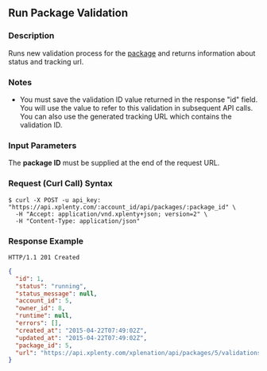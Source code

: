 ## Run Package Validation

### Description
Runs new validation process for the [package](https://github.com/xplenty/xplenty-api-doc-v2/blob/master/resources/package.md) and returns information about status and tracking url.

### Notes
* You must save the validation ID value returned in the response "id" field. You will use the value to refer to this validation in subsequent API calls. You can also use the generated tracking URL which contains the validation ID.

### Input Parameters
The **package ID** must be supplied at the end of the request URL.

### Request (Curl Call) Syntax
```shell
$ curl -X POST -u api_key: "https://api.xplenty.com/:account_id/api/packages/:package_id" \
  -H "Accept: application/vnd.xplenty+json; version=2" \
  -H "Content-Type: application/json"
```

### Response Example
```HTTP
HTTP/1.1 201 Created
```

```json
{
  "id": 1,
  "status": "running",
  "status_message": null,
  "account_id": 5,
  "owner_id": 8,
  "runtime": null,
  "errors": [],
  "created_at": "2015-04-22T07:49:02Z",
  "updated_at": "2015-04-22T07:49:02Z",
  "package_id": 5,
  "url": "https://api.xplenty.com/xplenation/api/packages/5/validations/1"
}
```
